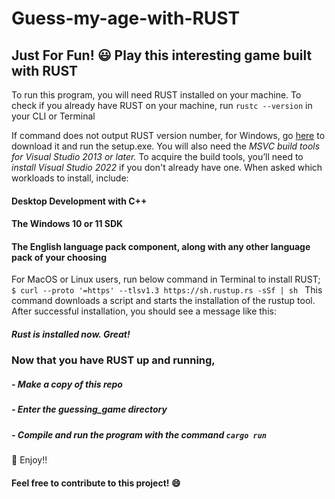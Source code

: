 # Guess-my-age-with-RUST

## Just For Fun! :smiley: Play this interesting game built with RUST

To run this program, you will need RUST installed on your machine.
To check if you already have RUST on your machine, run `rustc --version` in your CLI or Terminal

If command does not output RUST version number, for Windows, go [here](https://www.rust-lang.org/tools/install) to download it and run the setup.exe. 
You will also need the _MSVC build tools for Visual Studio 2013 or later._ To acquire the build tools, you’ll need to _install Visual Studio 2022_ if you don't already have one. 
When asked which workloads to install, include:

#### Desktop Development with C++
#### The Windows 10 or 11 SDK
#### The English language pack component, along with any other language pack of your choosing

For MacOS or Linux users, run below command in Terminal to install RUST; `$ curl --proto '=https' --tlsv1.3 https://sh.rustup.rs -sSf | sh
`
This command downloads a script and starts the installation of the rustup tool.
After successful installation, you should see a message like this:

##### Rust is installed now. Great! #####

### Now that you have RUST up and running,
##### - Make a copy of this repo
##### - Enter the guessing_game directory
##### - Compile and run the program with the command `cargo run`

:clap: Enjoy!!

#### Feel free to contribute to this project! :smile:
